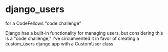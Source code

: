 django_users
============

for a CodeFellows "code challenge"

Django has a built-in functionality for managing users, but considering
this is a "code challenge," I've circumvented it in favor of creating a 
custom_users django app with a CustomUser class.
